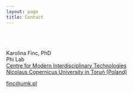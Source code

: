 ```yaml
---
layout: page
title: Contact
---
```

<br><br> 
<br>Karolina Finc, PhD <br> 
Phi Lab<br>
<a href="https://icnt.umk.pl/en/">Centre for Modern Interdisciplinary Technologies</a><br>
<a href="https://www.umk.pl/en/"> Nicolaus Copernicus University in Toruń (Poland)<br> 

<i class="fa fa-envelope-o"></i><a href="mailto:finc@umk.pl"> finc@umk.pl</a><br>

<!---
<p class="message">
  Hey there! This page is included as an example. Feel free to customize it for your own use upon downloading. Carry on!
 </p>

In the novel, *The Strange Case of Dr. Jeykll and Mr. Hyde*, Mr. Poole is Dr. Jekyll's virtuous and loyal butler. Similarly, Poole is an upstanding and effective butler that helps you build Jekyll themes. It's made by [@mdo](https://twitter.com/mdo).

There are currently two themes built on Poole:

* [Hyde](http://hyde.getpoole.com)
* [Lanyon](http://lanyon.getpoole.com)

Learn more and contribute on [GitHub](https://github.com/poole).

## Setup

Some fun facts about the setup of this project include:

* Built for [Jekyll](http://jekyllrb.com)
* Developed on GitHub and hosted for free on [GitHub Pages](https://pages.github.com)
* Coded with [Sublime Text 2](http://sublimetext.com), an amazing code editor
* Designed and developed while listening to music like [Blood Bros Trilogy](https://soundcloud.com/maddecent/sets/blood-bros-series)

Have questions or suggestions? Feel free to [open an issue on GitHub](https://github.com/poole/issues/new) or [ask me on Twitter](https://twitter.com/mdo).

Thanks for reading!
--->
